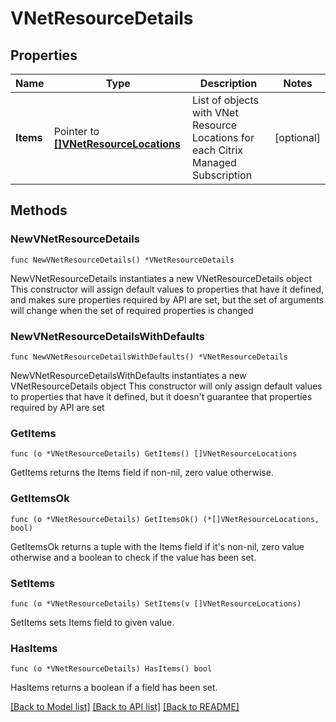 # VNetResourceDetails

## Properties

Name | Type | Description | Notes
------------ | ------------- | ------------- | -------------
**Items** | Pointer to [**[]VNetResourceLocations**](VNetResourceLocations.md) | List of objects with VNet Resource Locations for each Citrix Managed Subscription | [optional] 

## Methods

### NewVNetResourceDetails

`func NewVNetResourceDetails() *VNetResourceDetails`

NewVNetResourceDetails instantiates a new VNetResourceDetails object
This constructor will assign default values to properties that have it defined,
and makes sure properties required by API are set, but the set of arguments
will change when the set of required properties is changed

### NewVNetResourceDetailsWithDefaults

`func NewVNetResourceDetailsWithDefaults() *VNetResourceDetails`

NewVNetResourceDetailsWithDefaults instantiates a new VNetResourceDetails object
This constructor will only assign default values to properties that have it defined,
but it doesn't guarantee that properties required by API are set

### GetItems

`func (o *VNetResourceDetails) GetItems() []VNetResourceLocations`

GetItems returns the Items field if non-nil, zero value otherwise.

### GetItemsOk

`func (o *VNetResourceDetails) GetItemsOk() (*[]VNetResourceLocations, bool)`

GetItemsOk returns a tuple with the Items field if it's non-nil, zero value otherwise
and a boolean to check if the value has been set.

### SetItems

`func (o *VNetResourceDetails) SetItems(v []VNetResourceLocations)`

SetItems sets Items field to given value.

### HasItems

`func (o *VNetResourceDetails) HasItems() bool`

HasItems returns a boolean if a field has been set.


[[Back to Model list]](../README.md#documentation-for-models) [[Back to API list]](../README.md#documentation-for-api-endpoints) [[Back to README]](../README.md)


